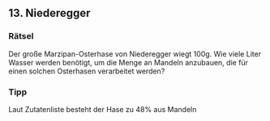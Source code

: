 ## 13. Niederegger
### Rätsel
Der große Marzipan-Osterhase von Niederegger wiegt 100g. Wie viele Liter Wasser werden benötigt, um die Menge an Mandeln anzubauen, die für einen solchen Osterhasen verarbeitet werden? 

### Tipp
Laut Zutatenliste besteht der Hase zu 48% aus Mandeln
